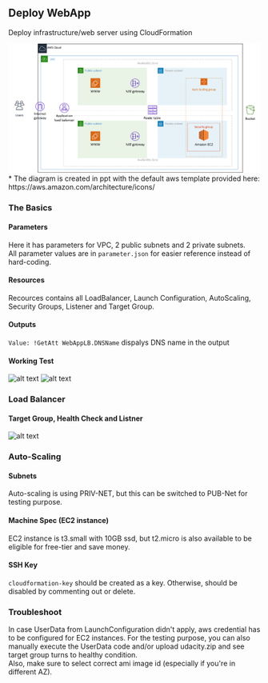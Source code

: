 ## Deploy WebApp

Deploy infrastructure/web server using CloudFormation

  <img src="https://github.com/na6an/CDevOps/blob/master/P2_Deploy_WebApp/img/diagram.png" alt="alt text">  
* The diagram is created in ppt with the default aws template provided here: https://aws.amazon.com/architecture/icons/

### The Basics  
#### Parameters  
Here it has parameters for VPC, 2 public subnets and 2 private subnets.  
All parameter values are in `parameter.json` for easier reference instead of hard-coding.

#### Resources  
Recources contains all LoadBalancer, Launch Configuration, AutoScaling, Security Groups, Listener and Target Group.

#### Outputs  
`Value: !GetAtt WebAppLB.DNSName` dispalys DNS name in the output

#### Working Test
  <img src="https://github.com/na6an/CDevOps/blob/master/P2_Deploy_WebApp/stacks.PNG" alt="alt text">  

  <img src="https://github.com/na6an/CDevOps/blob/master/P2_Deploy_WebApp/udagram.PNG" alt="alt text">  

### Load Balancer  
#### Target Group, Health Check and Listner
  <img src="https://github.com/na6an/CDevOps/blob/master/P2_Deploy_WebApp/target_health.PNG" alt="alt text">  

### Auto-Scaling  
#### Subnets  
Auto-scaling is using PRIV-NET, but this can be switched to PUB-Net for testing purpose.

#### Machine Spec (EC2 instance)  
EC2 instance is t3.small with 10GB ssd, but t2.micro is also available to be eligible for free-tier and save money.  

#### SSH Key 
`cloudformation-key` should be created as a key. Otherwise, should be disabled by commenting out or delete.  

### Troubleshoot  
In case UserData from LaunchConfiguration didn't apply, aws credential has to be configured for EC2 instances. For the testing purpose, you can also manually execute the UserData code and/or upload udacity.zip and see target group turns to healthy condition.  
Also, make sure to select correct ami image id (especially if you're in different AZ).

